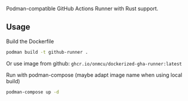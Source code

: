 Podman-compatible GitHub Actions Runner with Rust support.

## Usage

Build the Dockerfile
```sh
podman build -t github-runner .
```

Or use image from github:
`ghcr.io/onmcu/dockerized-gha-runner:latest`

Run with podman-compose (maybe adapt image name when using local build)
```sh
podman-compose up -d
```
